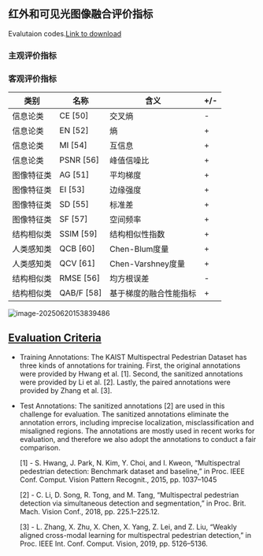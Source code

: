 ## 红外和可见光图像融合评价指标

Evalutaion codes.[Link to download](https://github.com/Li-Chengyang/MSDS-RCNN/tree/master/lib/datasets/KAISTdevkit-matlab-wrapper)

### 主观评价指标



### 客观评价指标

| 类别       | 名称       | 含义                   | +/-  |
| ---------- | ---------- | ---------------------- | ---- |
| 信息论类   | CE [50]    | 交叉熵                 | -    |
| 信息论类   | EN [52]    | 熵                     | +    |
| 信息论类   | MI [54]    | 互信息                 | +    |
| 信息论类   | PSNR [56]  | 峰值信噪比             | +    |
| 图像特征类 | AG [51]    | 平均梯度               | +    |
| 图像特征类 | EI [53]    | 边缘强度               | +    |
| 图像特征类 | SD [55]    | 标准差                 | +    |
| 图像特征类 | SF [57]    | 空间频率               | +    |
| 结构相似类 | SSIM [59]  | 结构相似性指数         | +    |
| 人类感知类 | QCB [60]   | Chen-Blum度量          | +    |
| 人类感知类 | QCV [61]   | Chen-Varshney度量      | +    |
| 结构相似类 | RMSE [56]  | 均方根误差             | -    |
| 结构相似类 | QAB/F [58] | 基于梯度的融合性能指标 | +    |

![image-20250620153839486](./assets/指标相关性)

## [Evaluation Criteria](https://eval.ai/web/challenges/challenge-page/1247/evaluation)  

- Training Annotations: The KAIST Multispectral Pedestrian Dataset has three kinds of annotations for training. First, the original annotations were provided by Hwang et al. [1]. Second, the sanitized annotations were provided by Li et al. [2]. Lastly, the paired annotations were provided by Zhang et al. [3].

- Test Annotations: The sanitized annotations [2] are used in this challenge for evaluation. The sanitized annotations eliminate the annotation errors, including imprecise localization, misclassification and misaligned regions. The annotations are mostly used in recent works for evaluation, and therefore we also adopt the annotations to conduct a fair comparison.

  [1] - S. Hwang, J. Park, N. Kim, Y. Choi, and I. Kweon, “Multispectral pedestrian detection: Benchmark dataset and baseline,” in Proc. IEEE Conf. Comput. Vision Pattern Recognit., 2015, pp. 1037–1045

  [2] - C. Li, D. Song, R. Tong, and M. Tang, “Multispectral pedestrian detection via simultaneous detection and segmentation,” in Proc. Brit. Mach. Vision Conf., 2018, pp. 225.1–225.12.

  [3] - L. Zhang, X. Zhu, X. Chen, X. Yang, Z. Lei, and Z. Liu, “Weakly aligned cross-modal learning for multispectral pedestrian detection,” in Proc. IEEE Int. Conf. Comput. Vision, 2019, pp. 5126–5136.